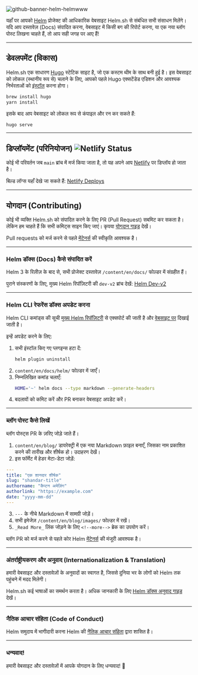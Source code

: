 ![github-banner-helm-helmwww](https://user-images.githubusercontent.com/686194/68531441-f4ad4e00-02c6-11ea-982b-74d7c3ff0071.png)

यहाँ पर आपको [Helm](https://github.com/helm/helm) प्रोजेक्ट की आधिकारिक वेबसाइट Helm.sh से संबंधित सभी संसाधन मिलेंगे। यदि आप दस्तावेज़ (Docs) संपादित करना, वेबसाइट में किसी बग की रिपोर्ट करना, या एक नया ब्लॉग पोस्ट लिखना चाहते हैं, तो आप सही जगह पर आए हैं!  

---

## **डेवलपमेंट (विकास)**  

Helm.sh एक साधारण [Hugo](https://gohugo.io/) स्टेटिक साइट है, जो एक कस्टम थीम के साथ बनी हुई है। इस वेबसाइट को लोकल (स्थानीय रूप से) चलाने के लिए, आपको पहले Hugo एक्सटेंडेड एडिशन और आवश्यक निर्भरताओं को [इंस्टॉल](https://gohugo.io/getting-started) करना होगा।  

```sh
brew install hugo
yarn install
```

इसके बाद आप वेबसाइट को लोकल रूप से कंपाइल और रन कर सकते हैं:  

```sh
hugo serve
```

---

## **डिप्लॉयमेंट (परिनियोजन)** ![Netlify Status](https://api.netlify.com/api/v1/badges/8ffabb30-f2f4-45cc-b0fa-1b4adda00b5e/deploy-status)  

कोई भी परिवर्तन जब `main` ब्रांच में मर्ज किया जाता है, तो यह अपने आप [Netlify](https://app.netlify.com/sites/helm-merge/deploys) पर डिप्लॉय हो जाता है।  

बिल्ड लॉग्स यहाँ देखे जा सकते हैं: [Netlify Deploys](https://app.netlify.com/sites/helm-merge/deploys)  

---

## **योगदान (Contributing)**  

कोई भी व्यक्ति Helm.sh को संपादित करने के लिए PR (Pull Request) सबमिट कर सकता है। लेकिन हम चाहते हैं कि सभी कमिट्स साइन किए जाएं। कृपया [योगदान गाइड](https://github.com/helm/helm/blob/main/CONTRIBUTING.md#sign-your-work) देखें।  

Pull requests को मर्ज करने से पहले [मेंटेनर्स](https://github.com/helm/helm-www/blob/main/OWNERS) की स्वीकृति आवश्यक है।  

---

### **Helm डॉक्स (Docs) कैसे संपादित करें**  

Helm 3 के रिलीज़ के बाद से, सभी प्रोजेक्ट दस्तावेज़ `/content/en/docs/` फोल्डर में संग्रहीत हैं।  

पुराने संस्करणों के लिए, मुख्य Helm रिपॉज़िटरी की `dev-v2` ब्रांच देखें: [Helm Dev-v2](https://github.com/helm/helm/tree/dev-v2/docs)  

---

### **Helm CLI रेफरेंस डॉक्स अपडेट करना**  

Helm CLI कमांड्स की सूची [मुख्य Helm रिपॉज़िटरी](https://github.com/helm/helm/blob/a6b2c9e2126753f6f94df231e89b2153c2862764/cmd/helm/root.go#L169) से एक्सपोर्ट की जाती है और [वेबसाइट पर](https://helm.sh/docs/helm) दिखाई जाती है।  

इन्हें अपडेट करने के लिए:  

1. सभी इंस्टॉल किए गए प्लगइन्स हटा दें:  
   ```sh
   helm plugin uninstall
   ```
2. `content/en/docs/helm/` फोल्डर में जाएँ।  
3. निम्नलिखित कमांड चलाएँ:  
   ```sh
   HOME='~' helm docs --type markdown --generate-headers
   ```
4. बदलावों को कमिट करें और PR बनाकर वेबसाइट अपडेट करें।  

---

### **ब्लॉग पोस्ट कैसे लिखें**  

ब्लॉग पोस्ट्स PR के ज़रिए जोड़े जाते हैं।  

1) `content/en/blog/` डायरेक्ट्री में एक नया Markdown फ़ाइल बनाएँ, जिसका नाम प्रकाशित करने की तारीख और शीर्षक हो। उदाहरण देखें।  
2) इस फॉर्मेट में हेडर मेटा-डेटा जोड़ें:  

```yaml
---
title: "एक शानदार शीर्षक"
slug: "shandar-title"
authorname: "कैप्टन अमेज़िंग"
authorlink: "https://example.com"
date: "yyyy-mm-dd"
---
```

3) `---` के नीचे Markdown में सामग्री जोड़ें।  
4) सभी इमेजेज़ `/content/en/blog/images/` फोल्डर में रखें।  
5) `_Read More_` लिंक जोड़ने के लिए `<!--more-->` ब्रेक का उपयोग करें।  

ब्लॉग PR को मर्ज करने से पहले कोर Helm [मेंटेनर्स](https://github.com/helm/helm/blob/main/OWNERS) की मंजूरी आवश्यक है।  

---

### **अंतर्राष्ट्रीयकरण और अनुवाद (Internationalization & Translation)**  

हमारी वेबसाइट और दस्तावेज़ों के अनुवादों का स्वागत है, जिससे दुनिया भर के लोगों को Helm तक पहुंचने में मदद मिलेगी।  

Helm.sh कई भाषाओं का समर्थन करता है। अधिक जानकारी के लिए [Helm डॉक्स अनुवाद गाइड](https://helm.sh/docs/community/localization/) देखें।  

---

### **नैतिक आचार संहिता (Code of Conduct)**  

Helm समुदाय में भागीदारी करना Helm की [नैतिक आचार संहिता](https://github.com/helm/helm/blob/main/code-of-conduct.md) द्वारा शासित है।  

---

### **धन्यवाद!**  

हमारी वेबसाइट और दस्तावेज़ों में आपके योगदान के लिए धन्यवाद! 👏